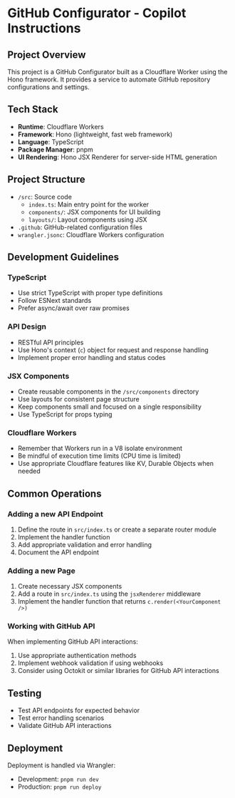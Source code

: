 # GitHub Configurator - Copilot Instructions

## Project Overview

This project is a GitHub Configurator built as a Cloudflare Worker using the Hono framework. It provides a service to automate GitHub repository configurations and settings.

## Tech Stack

- **Runtime**: Cloudflare Workers
- **Framework**: Hono (lightweight, fast web framework)
- **Language**: TypeScript
- **Package Manager**: pnpm
- **UI Rendering**: Hono JSX Renderer for server-side HTML generation

## Project Structure

- `/src`: Source code
  - `index.ts`: Main entry point for the worker
  - `components/`: JSX components for UI building
  - `layouts/`: Layout components using JSX
- `.github`: GitHub-related configuration files
- `wrangler.jsonc`: Cloudflare Workers configuration

## Development Guidelines

### TypeScript

- Use strict TypeScript with proper type definitions
- Follow ESNext standards
- Prefer async/await over raw promises

### API Design

- RESTful API principles
- Use Hono's context (`c`) object for request and response handling
- Implement proper error handling and status codes

### JSX Components

- Create reusable components in the `/src/components` directory
- Use layouts for consistent page structure
- Keep components small and focused on a single responsibility
- Use TypeScript for props typing

### Cloudflare Workers

- Remember that Workers run in a V8 isolate environment
- Be mindful of execution time limits (CPU time is limited)
- Use appropriate Cloudflare features like KV, Durable Objects when needed

## Common Operations

### Adding a new API Endpoint

1. Define the route in `src/index.ts` or create a separate router module
2. Implement the handler function
3. Add appropriate validation and error handling
4. Document the API endpoint

### Adding a new Page

1. Create necessary JSX components
2. Add a route in `src/index.ts` using the `jsxRenderer` middleware
3. Implement the handler function that returns `c.render(<YourComponent />)`

### Working with GitHub API

When implementing GitHub API interactions:

1. Use appropriate authentication methods
2. Implement webhook validation if using webhooks
3. Consider using Octokit or similar libraries for GitHub API interactions

## Testing

- Test API endpoints for expected behavior
- Test error handling scenarios
- Validate GitHub API interactions

## Deployment

Deployment is handled via Wrangler:

- Development: `pnpm run dev`
- Production: `pnpm run deploy`
